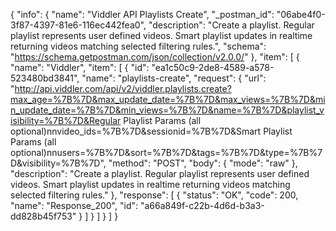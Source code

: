 {
  "info": {
    "name": "Viddler  API Playlists Create",
    "_postman_id": "06abe4f0-3f87-4397-81e6-116ec442fea0",
    "description": "Create a playlist. Regular playlist represents user defined videos. Smart playlist updates in realtime returning videos matching selected filtering rules.",
    "schema": "https://schema.getpostman.com/json/collection/v2.0.0/"
  },
  "item": [
    {
      "name": "Viddler",
      "item": [
        {
          "id": "ea1c50c9-2de8-4589-a578-523480bd3841",
          "name": "playlists-create",
          "request": {
            "url": "http://api.viddler.com/api/v2/viddler.playlists.create?max_age=%7B%7D&max_update_date=%7B%7D&max_views=%7B%7D&min_update_date=%7B%7D&min_views=%7B%7D&name=%7B%7D&playlist_visibility=%7B%7D&Regular Playlist Params (all optional)nnvideo_ids=%7B%7D&sessionid=%7B%7D&Smart Playlist Params (all optional)nnusers=%7B%7D&sort=%7B%7D&tags=%7B%7D&type=%7B%7D&visibility=%7B%7D",
            "method": "POST",
            "body": {
              "mode": "raw"
            },
            "description": "Create a playlist. Regular playlist represents user defined videos. Smart playlist updates in realtime returning videos matching selected filtering rules."
          },
          "response": [
            {
              "status": "OK",
              "code": 200,
              "name": "Response_200",
              "id": "a66a849f-c22b-4d6d-b3a3-dd828b45f753"
            }
          ]
        }
      ]
    }
  ]
}